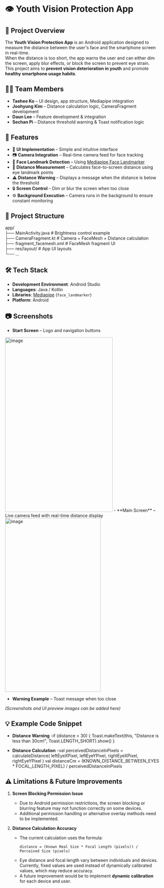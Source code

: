 # 👁️ Youth Vision Protection App

## 📌 Project Overview
The **Youth Vision Protection App** is an Android application designed to measure the distance between the user's face and the smartphone screen in real-time.  
When the distance is too short, the app warns the user and can either dim the screen, apply blur effects, or block the screen to prevent eye strain.  
This project aims to **prevent vision deterioration in youth** and promote **healthy smartphone usage habits**.

## 👨‍💻 Team Members
- **Taehee Ko** – UI design, app structure, Mediapipe integration
- **Joohyung Kim** – Distance calculation logic, CameraFragment development
- **Daun Lee** – Feature development & integration
- **Sechan Pi** – Distance threshold warning & Toast notification logic

## 🚀 Features
- 📱 **UI Implementation** – Simple and intuitive interface
- 📷 **Camera Integration** – Real-time camera feed for face tracking
- 🧠 **Face Landmark Detection** – Using [Mediapipe Face Landmarker](https://github.com/google-ai-edge/mediapipe-samples/tree/main/examples/face_landmarker/android)
- 📏 **Distance Measurement** – Calculates face-to-screen distance using eye landmark points
- ⚠️ **Distance Warning** – Displays a message when the distance is below the threshold
- 🔒 **Screen Control** – Dim or blur the screen when too close
- ⚙️ **Background Execution** – Camera runs in the background to ensure constant monitoring

## 📂 Project Structure
app/  
├── MainActivity.java # Brightness control example  
├── CameraFragment.kt # Camera + FaceMesh + Distance calculation  
├── fragment_facemesh.xml # FaceMesh fragment UI  
├── res/layout/ # App UI layouts  
└── ...  

## 🛠 Tech Stack
- **Development Environment**: Android Studio
- **Languages**: Java / Kotlin
- **Libraries**: [Mediapipe](https://developers.google.com/mediapipe) (`face_landmarker`)
- **Platform**: Android

## 📷 Screenshots
- **Start Screen** – Logo and navigation buttons
<img width="351" height="568" alt="image" src="https://github.com/user-attachments/assets/c1d5a5c9-fb3c-47f1-a2a2-6268e863b74c" />  
- **Main Screen** – Live camera feed with real-time distance display 
<img width="312" height="565" alt="image" src="https://github.com/user-attachments/assets/65be2ee6-71d2-45d5-b27c-b0dc4be388fb" />  

- **Warning Example** – Toast message when too close

*(Screenshots and UI preview images can be added here)*

## 💡 Example Code Snippet
- **Distance Warning**
  -if (distance < 30) { 
    Toast.makeText(this, "Distance is less than 30cm!", Toast.LENGTH_SHORT).show()
}

- **Distance Calculation**
  -val perceivedDistanceInPixels = calculateDistance(
    leftEyeXPixel, leftEyeYPixel, rightEyeXPixel, rightEyeYPixel
)
val distanceCm = (KNOWN_DISTANCE_BETWEEN_EYES * FOCAL_LENGTH_PIXEL) / perceivedDistanceInPixels

## ⚠️ Limitations & Future Improvements

1. **Screen Blocking Permission Issue**  
   - Due to Android permission restrictions, the screen blocking or blurring feature may not function correctly on some devices.
   - Additional permission handling or alternative overlay methods need to be implemented.

2. **Distance Calculation Accuracy**  
   - The current calculation uses the formula:  
     ```
     distance = (Known Real Size * Focal Length (pixels)) / Perceived Size (pixels)
     ```
   - Eye distance and focal length vary between individuals and devices.  
     Currently, fixed values are used instead of dynamically calibrated values, which may reduce accuracy.
   - A future improvement would be to implement **dynamic calibration** for each device and user.

